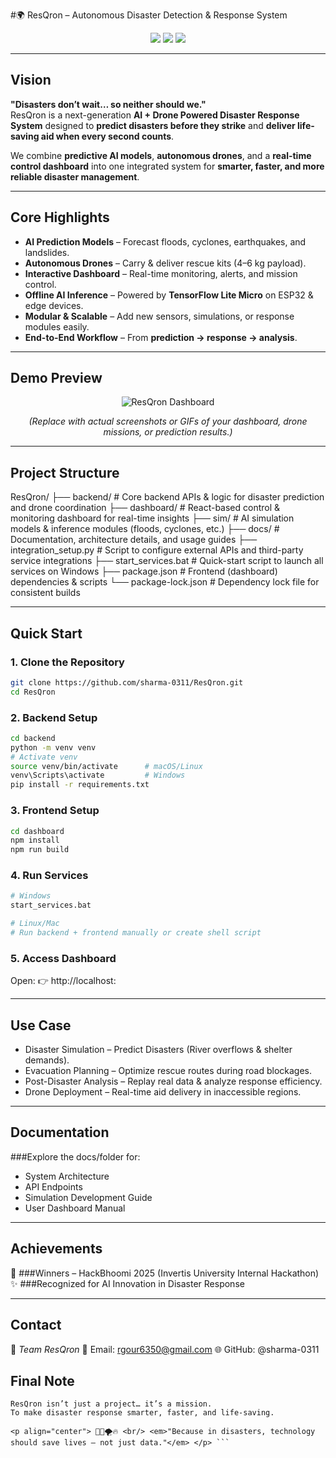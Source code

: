 #🌍 ResQron – Autonomous Disaster Detection & Response System

<p align="center">
  <img src="https://img.shields.io/badge/Innovation-Disaster%20Tech-red?style=for-the-badge"/>
  <img src="https://img.shields.io/badge/AI-Powered-blue?style=for-the-badge"/>
  <img src="https://img.shields.io/badge/Drone-Autonomous-green?style=for-the-badge"/>
</p>

---

## Vision

**"Disasters don’t wait… so neither should we."**  
ResQron is a next-generation **AI + Drone Powered Disaster Response System** designed to **predict disasters before they strike** and **deliver life-saving aid when every second counts**.

We combine **predictive AI models**, **autonomous drones**, and a **real-time control dashboard** into one integrated system for **smarter, faster, and more reliable disaster management**.

---

##  Core Highlights

- **AI Prediction Models** – Forecast floods, cyclones, earthquakes, and landslides.  
- **Autonomous Drones** – Carry & deliver rescue kits (4–6 kg payload).  
- **Interactive Dashboard** – Real-time monitoring, alerts, and mission control.  
- **Offline AI Inference** – Powered by **TensorFlow Lite Micro** on ESP32 & edge devices.  
- **Modular & Scalable** – Add new sensors, simulations, or response modules easily.  
- **End-to-End Workflow** – From **prediction → response → analysis**.

---

##  Demo Preview

<p align="center">
  <img src="https://via.placeholder.com/800x400.png?text=ResQron+Dashboard+Preview" alt="ResQron Dashboard"/>
</p>

<p align="center">
  <em>(Replace with actual screenshots or GIFs of your dashboard, drone missions, or prediction results.)</em>
</p>

---

##  Project Structure

ResQron/
├── backend/ # Core backend APIs & logic for disaster prediction and drone coordination
├── dashboard/ # React-based control & monitoring dashboard for real-time insights
├── sim/ # AI simulation models & inference modules (floods, cyclones, etc.)
├── docs/ # Documentation, architecture details, and usage guides
├── integration_setup.py # Script to configure external APIs and third-party service integrations
├── start_services.bat # Quick-start script to launch all services on Windows
├── package.json # Frontend (dashboard) dependencies & scripts
└── package-lock.json # Dependency lock file for consistent builds

---

##  Quick Start

### 1️. Clone the Repository
```bash
git clone https://github.com/sharma-0311/ResQron.git
cd ResQron
```
### 2. Backend Setup
```bash
cd backend
python -m venv venv
# Activate venv
source venv/bin/activate      # macOS/Linux
venv\Scripts\activate         # Windows
pip install -r requirements.txt
```

### 3. Frontend Setup
```bash
cd dashboard
npm install
npm run build
```

### 4. Run Services
```bash
# Windows
start_services.bat

# Linux/Mac
# Run backend + frontend manually or create shell script
```

### 5. Access Dashboard
Open: 👉 http://localhost:<PORT>

---

## Use Case
- Disaster Simulation – Predict Disasters (River overflows & shelter demands).
- Evacuation Planning – Optimize rescue routes during road blockages.
- Post-Disaster Analysis – Replay real data & analyze response efficiency.
- Drone Deployment – Real-time aid delivery in inaccessible regions.

---

## Documentation
###Explore the docs/folder for:

- System Architecture
- API Endpoints
- Simulation Development Guide
- User Dashboard Manual

---

## Achievements
 
🏅 ###Winners – HackBhoomi 2025 (Invertis University Internal Hackathon)
✨ ###Recognized for AI Innovation in Disaster Response

---

## Contact

📌 *Team ResQron*
📧 Email: rgour6350@gmail.com
🌐 GitHub: @sharma-0311

## Final Note

```
ResQron isn’t just a project… it’s a mission.
To make disaster response smarter, faster, and life-saving.

<p align="center"> 🚁🌊🌪️🔥 <br/> <em>"Because in disasters, technology should save lives — not just data."</em> </p> ```
